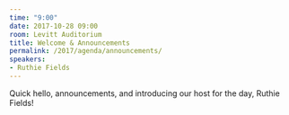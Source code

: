 ```yaml
---
time: "9:00"
date: 2017-10-28 09:00
room: Levitt Auditorium
title: Welcome & Announcements
permalink: /2017/agenda/announcements/
speakers:
- Ruthie Fields
---
```


Quick hello, announcements, and introducing our host for the day, Ruthie Fields!
